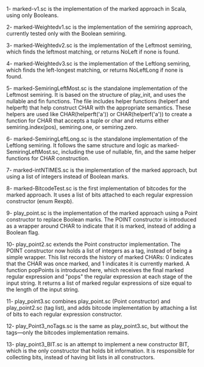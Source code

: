 1- marked-v1.sc is the implementation of the marked approach in Scala, using only Booleans.

2- marked-Weightedv1.sc is the implementation of the semiring approach, currently tested only with the Boolean semiring.

3- marked-Weightedv2.sc is the implementation of the Leftmost semiring, which finds the leftmost matching, or returns NoLeft if none is found.

4- marked-Weightedv3.sc is the implementation of the Leftlong semiring, which finds the left-longest matching, or returns NoLeftLong if none is found.

5- marked-SemiringLeftMost.sc is the standalone implementation of the Leftmost semiring. It is based on the structure of play_init, and uses the nullable and fin functions.
The file includes helper functions (helperf and helperft) that help construct CHAR with the appropriate semantics. These helpers are used like CHAR(helperft('a')) or CHAR(helperf('a')) to create a function for CHAR that accepts a tuple or char and returns either semiring.index(pos), semiring.one, or semiring.zero.

6- marked-SemiringLeftLong.sc is the standalone implementation of the Leftlong semiring. It follows the same structure and logic as marked-SemiringLeftMost.sc, including the use of nullable, fin, and the same helper functions for CHAR construction.

7- marked-intNTIMES.sc is the implementation of the marked approach, but using a list of integers instead of Boolean marks.

8- marked-BitcodeTest.sc is the first implementation of bitcodes for the marked approach. It uses a list of bits attached to each regular expression constructor (enum Rexpb).

9- play_point.sc is the implementation of the marked approach using a Point constructor to replace Boolean marks. The POINT constructor is introduced as a wrapper around CHAR to indicate that it is marked, instead of adding a Boolean flag.

10- play_point2.sc extends the Point constructor implementation. The POINT constructor now holds a list of integers as a tag, instead of being a simple wrapper. This list records the history of marked CHARs:
0 indicates that the CHAR was once marked, and 1 indicates it is currently marked.
A function popPoints is introduced here, which receives the final marked regular expression and "pops" the regular expression at each stage of the input string. It returns a list of marked regular expressions of size equal to the length of the input string.

11- play_point3.sc combines play_point.sc (Point constructor) and play_point2.sc (tag list), and adds bitcode implementation by attaching a list of bits to each regular expression constructor.

12- play_Point3_noTags.sc is the same as play_point3.sc, but without the tags—only the bitcodes implementation remains.

13- play_point3_BIT.sc is an attempt to implement a new constructor BIT, which is the only constructor that holds bit information. It is responsible for collecting bits, instead of having bit lists in all constructors.